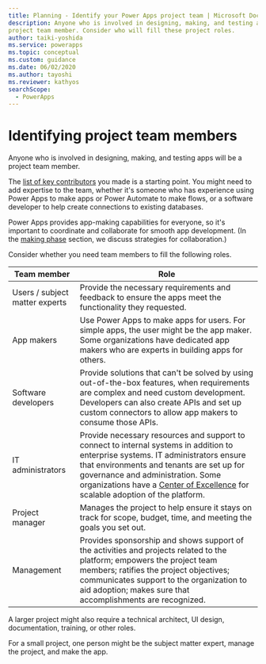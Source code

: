 ```yaml
---
title: Planning - Identify your Power Apps project team | Microsoft Docs
description: Anyone who is involved in designing, making, and testing apps will be a
project team member. Consider who will fill these project roles.
author: taiki-yoshida
ms.service: powerapps
ms.topic: conceptual
ms.custom: guidance
ms.date: 06/02/2020
ms.author: tayoshi
ms.reviewer: kathyos
searchScope:  
  - PowerApps
---
```


# Identifying project team members
Anyone who is involved in designing, making, and testing apps will be a
project team member.

The [list of key contributors](understanding-current-business-process.md) you made is a starting point. You might need to
add expertise to the team, whether it's someone who has experience using Power
Apps to make apps or Power Automate to make flows, or a software developer to help create
connections to existing databases.

Power Apps provides app-making capabilities for everyone, so it's
important to coordinate and collaborate for smooth
app development. (In the [making phase](making-phase.md) section, we discuss strategies for collaboration.)

Consider whether you need team members to fill the following roles.

| Team member                | Role     |
|----------------------------|----------|
| Users / subject matter experts | Provide the necessary requirements and feedback to ensure the apps meet the functionality they requested.   |
| App makers                         | Use Power Apps to make apps for users. For simple apps, the user might be the app maker. Some organizations have dedicated app makers who are experts in building apps for others.  |
| Software developers    | Provide solutions that can't be solved by using out-of-the-box features, when requirements are complex and need custom development. Developers can also create APIs and set up custom connectors to allow app makers to consume those APIs.    |
| IT administrators                  | Provide necessary resources and support to connect to internal systems in addition to enterprise systems. IT administrators ensure that environments and tenants are set up for governance and administration. Some organizations have a [Center of Excellence](https://docs.microsoft.com/power-platform/guidance/coe/starter-kit) for scalable adoption of the platform. |
| Project manager                    | Manages the project to help ensure it stays on track for scope, budget, time, and meeting the goals you set out.      |
| Management                         | Provides sponsorship and shows support of the activities and projects related to the platform; empowers the project team members; ratifies the project objectives; communicates support to the organization to aid adoption; makes sure that accomplishments are recognized.   |

A larger project might also require a technical architect, UI design,
documentation, training, or other roles.

For a small project, one person might be the subject matter expert, manage the
project, and make the app.
